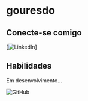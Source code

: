 # gouresdo

## Conecte-se comigo

[![LinkedIn](https://www.linkedin.com/in/fernando-pires-gouvea-bb9220225)]

## Habilidades

Em desenvolvimento...

![GitHub](https://github.com/gouresdo)
